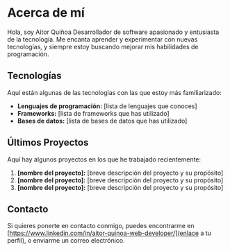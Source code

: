 # Acerca de mí

Hola, soy Aitor Quiñoa
Desarrollador de software apasionado y entusiasta de la tecnología. Me encanta aprender y experimentar con nuevas tecnologías, y siempre estoy buscando mejorar mis habilidades de programación.

## Tecnologías

Aquí están algunas de las tecnologías con las que estoy más familiarizado:

- **Lenguajes de programación:** [lista de lenguajes que conoces]
- **Frameworks:** [lista de frameworks que has utilizado]
- **Bases de datos:** [lista de bases de datos que has utilizado]

## Últimos Proyectos

Aquí hay algunos proyectos en los que he trabajado recientemente:

1. **[nombre del proyecto]:** [breve descripción del proyecto y su propósito]
2. **[nombre del proyecto]:** [breve descripción del proyecto y su propósito]
3. **[nombre del proyecto]:** [breve descripción del proyecto y su propósito]

## Contacto

Si quieres ponerte en contacto conmigo, puedes encontrarme en [https://www.linkedin.com/in/aitor-quinoa-web-developer/](enlace a tu perfil), o enviarme un correo electrónico.
